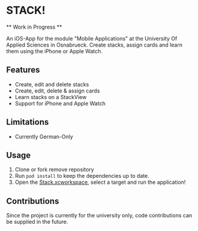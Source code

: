 # STACK! 

** Work in Progress **

An iOS-App for the module "Mobile Applications" at the University Of Applied Sciences in Osnabrueck. Create stacks, assign cards and learn them using the iPhone or Apple Watch.

## Features
* Create, edit and delete stacks
* Create, edit, delete & assign cards
* Learn stacks on a StackView
* Support for iPhone and Apple Watch

## Limitations
* Currently German-Only

## Usage
1. Clone or fork remove repository
2. Run ```pod install``` to keep the dependencies up to date.
3. Open the [Stack.xcworkspace](https://github.com/hansemannn/stack/tree/master/Stack/Stack.xcworkspace), select a target and run the application!

## Contributions
Since the project is currently for the university only, code contributions can be supplied in the future.